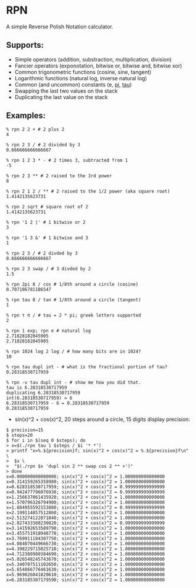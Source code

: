 RPN
===

A simple Reverse Polish Notation calculator.

Supports:
---------

* Simple operators (addition, substraction, multiplication, division)
* Fancier operators (exponotation, bitwise or, bitwise and, bitwise xor)
* Common trigonometric functions (cosine, sine, tangent)
* Logarithmic functions (natural log, inverse natural log)
* Common (and uncommon) constants (e, [pi][], [tau][])
* Swapping the last two values on the stack
* Duplicating the last value on the stack

Examples:
---------

```ShellSession
% rpn 2 2 + # 2 plus 2
4

% rpn 2 3 / # 2 divided by 3
0.666666666666667

% rpn 1 2 3 * - # 2 times 3, subtracted from 1
-5

% rpn 2 3 ** # 2 raised to the 3rd power
8

% rpn 2 1 2 / ** # 2 raised to the 1/2 power (aka square root)
1.4142135623731

% rpn 2 sqrt # square root of 2
1.4142135623731

% rpn '1 2 |' # 1 bitwise or 2
3

% rpn '1 3 &' # 1 bitwise and 3
1

% rpn 2 3 / # 2 divded by 3
0.666666666666667

% rpn 2 3 swap / # 3 divded by 2
1.5

% rpn 2pi 8 / cos # 1/8th around a circle (cosine)
0.707106781186547

% rpn tau 8 / tan # 1/8th around a circle (tangent)
1

% rpn τ π / # tau = 2 * pi; greek letters supported
2

% rpn 1 exp; rpn e # natural log
2.71828182845905
2.71828182845905

% rpn 1024 log 2 log / # how many bits are in 1024?
10

% rpn tau dupl int - # what is the fractional portion of tau?
0.28318530717959

% rpn -v tau dupl int - # show me how you did that.
tau is 6.28318530717959
duplicating 6.28318530717959
int(6.28318530717959) = 6
6.28318530717959 - 6 = 0.28318530717959
0.28318530717959

```

* sin(x)^2 + cos(x)^2, 20 steps around a circle, 15 digits display precision:
```ShellSession
$ precision=15
$ steps=20
$ for i in $(seq 0 $steps); do
> x=$(./rpn tau 1 $steps / $i '* *')
> printf "x=%.${precision}f; sin(x)^2 + cos(x)^2 = %.${precision}f\n" \
>  $x \
>  "$(./rpn $x 'dupl sin 2 ** swap cos 2 ** +')"
> done
x=0.000000000000000; sin(x)^2 + cos(x)^2 = 1.000000000000000
x=0.314159265358980; sin(x)^2 + cos(x)^2 = 1.000000000000000
x=0.628318530717959; sin(x)^2 + cos(x)^2 = 0.999999999999999
x=0.942477796076938; sin(x)^2 + cos(x)^2 = 0.999999999999999
x=1.256637061435920; sin(x)^2 + cos(x)^2 = 1.000000000000000
x=1.570796326794900; sin(x)^2 + cos(x)^2 = 1.000000000000000
x=1.884955592153880; sin(x)^2 + cos(x)^2 = 0.999999999999999
x=2.199114857512860; sin(x)^2 + cos(x)^2 = 1.000000000000000
x=2.513274122871840; sin(x)^2 + cos(x)^2 = 1.000000000000000
x=2.827433388230820; sin(x)^2 + cos(x)^2 = 0.999999999999999
x=3.141592653589790; sin(x)^2 + cos(x)^2 = 1.000000000000000
x=3.455751918948770; sin(x)^2 + cos(x)^2 = 1.000000000000000
x=3.769911184307750; sin(x)^2 + cos(x)^2 = 1.000000000000000
x=4.084070449666730; sin(x)^2 + cos(x)^2 = 1.000000000000000
x=4.398229715025710; sin(x)^2 + cos(x)^2 = 1.000000000000000
x=4.712388980384690; sin(x)^2 + cos(x)^2 = 1.000000000000000
x=5.026548245743670; sin(x)^2 + cos(x)^2 = 1.000000000000000
x=5.340707511102650; sin(x)^2 + cos(x)^2 = 1.000000000000000
x=5.654866776461630; sin(x)^2 + cos(x)^2 = 1.000000000000000
x=5.969026041820610; sin(x)^2 + cos(x)^2 = 1.000000000000000
x=6.283185307179590; sin(x)^2 + cos(x)^2 = 1.000000000000000
```
[pi]: http://www.math.utah.edu/~palais/pi.html "Pi is Wrong!"
[tau]: http://www.tauday.com "No, really, pi is wrong."

